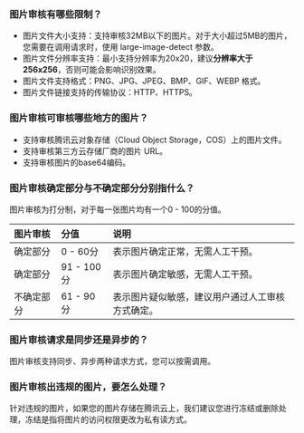 ### 图片审核有哪些限制？

- 图片文件大小支持：支持审核32MB以下的图片。对于大小超过5MB的图片，您需要在调用请求时，使用 large-image-detect 参数。
- 图片文件分辨率支持：最小支持分辨率为20x20，建议**分辨率大于256x256**，否则可能会影响识别效果。
- 图片文件支持格式：PNG、JPG、JPEG、BMP、GIF、WEBP 格式。
- 图片文件链接支持的传输协议：HTTP、HTTPS。

### 图片审核可审核哪些地方的图片？

- 支持审核腾讯云对象存储（Cloud Object Storage，COS）上的图片文件。
- 支持审核第三方云存储厂商的图片 URL。
- 支持审核图片的base64编码。

### 图片审核确定部分与不确定部分分别指什么？

图片审核为打分制，对于每一张图片均有一个0 - 100的分值。

| 图片审核   | 分值       | 说明                                             |
| :--------- | :--------- | :----------------------------------------------- |
| 确定部分   | 0 - 60分   | 表示图片确定正常，无需人工干预。                 |
| 确定部分   | 91 - 100分 | 表示图片确定敏感，无需人工干预。                 |
| 不确定部分 | 61 - 90分  | 表示图片疑似敏感，建议用户通过人工审核方式确定。 |

### 图片审核请求是同步还是异步的？

图片审核支持同步、异步两种请求方式，您可以按需调用。

### 图片审核出违规的图片，要怎么处理？

针对违规的图片，如果您的图片存储在腾讯云上，我们建议您进行冻结或删除处理，冻结是指将图片的访问权限更改为私有读方式。
